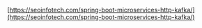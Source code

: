 [https://seoinfotech.com/spring-boot-microservices-http-kafka/](https://seoinfotech.com/spring-boot-microservices-http-kafka/)

